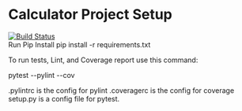 # Calculator Project Setup  
[![Build Status](https://app.travis-ci.com/mdmrts/calculator.svg?branch=main)](https://app.travis-ci.com/mdmrts/calculator)  
Run Pip Install
pip install -r requirements.txt

To run tests, Lint, and Coverage report use this command:

pytest  --pylint --cov

.pylintrc is the config for pylint
.coveragerc is the config for coverage
setup.py is a config file for pytest.
